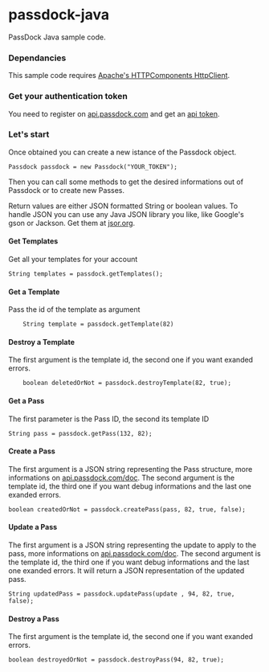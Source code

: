 passdock-java
=============

PassDock Java sample code.

### Dependancies

This sample code requires [Apache's HTTPComponents HttpClient](http://hc.apache.org/).

### Get your authentication token

You need to register on [api.passdock.com](https://api.passdock.com) and get an [api token](https://api.passdock.com/settings).

### Let's start

Once obtained you can create a new istance of the Passdock object.

    Passdock passdock = new Passdock("YOUR_TOKEN");

Then you can call some methods to get the desired informations out of Passdock or to create new Passes.

Return values are either JSON formatted String or boolean values. To handle JSON you can use any Java JSON library you like, like Google's gson or Jackson. Get them at [jsor.org](http://json.org/).

#### Get Templates

Get all your templates for your account

	String templates = passdock.getTemplates();
    
#### Get a Template

Pass the id of the template as argument

    	String template = passdock.getTemplate(82)

#### Destroy a Template 

The first argument is the template id, the second one if you want exanded errors.

    	boolean deletedOrNot = passdock.destroyTemplate(82, true);

#### Get a Pass

The first parameter is the Pass ID, the second its template ID

    String pass = passdock.getPass(132, 82);

#### Create a Pass

The first argument is a JSON string representing the Pass structure, more informations on [api.passdock.com/doc](https://api.passdock.com/doc).
The second argument is the template id, the third one if you want debug informations and the last one exanded errors.

    boolean createdOrNot = passdock.createPass(pass, 82, true, false);

#### Update a Pass

The first argument is a JSON string representing the update to apply to the pass, more informations on [api.passdock.com/doc](https://api.passdock.com/doc).
The second argument is the template id, the third one if you want debug informations and the last one exanded errors. It will return a JSON representation of the updated pass.

    String updatedPass = passdock.updatePass(update , 94, 82, true, false);

#### Destroy a Pass 

The first argument is the template id, the second one if you want exanded errors.

    boolean destroyedOrNot = passdock.destroyPass(94, 82, true);